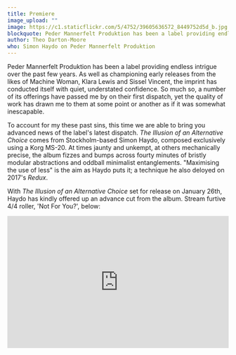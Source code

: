 ```yaml
---
title: Premiere
image_upload: ""
image: https://c1.staticflickr.com/5/4752/39605636572_8449752d5d_b.jpg
blockquote: Peder Mannerfelt Produktion has been a label providing endless intrigue over the past few years. As well as championing early releases from the likes of Machine Woman, Klara Lewis and Sissel Vincent, the imprint has conducted itself with quiet, understated confidence. Indeed, a number of the labels offerings have passed me by on their first dispatch, yet the quality of work has drawn me to them at some point or another as if it was somewhat inescapable.
author: Theo Darton-Moore
who: Simon Haydo on Peder Mannerfelt Produktion
---
```

Peder Mannerfelt Produktion has been a label providing endless intrigue over the past few years. As well as championing early releases from the likes of Machine Woman, Klara Lewis and Sissel Vincent, the imprint has conducted itself with quiet, understated confidence. So much so, a number of its offerings have passed me by on their first dispatch, yet the quality of work has drawn me to them at some point or another as if it was somewhat inescapable. 

To account for my these past sins, this time we are able to bring you advanced news of the label's latest dispatch. _The Illusion of an Alternative Choice_ comes from Stockholm-based Simon Haydo, composed exclusively using a Korg MS-20. At times jaunty and unkempt, at others mechanically precise, the album fizzes and bumps across fourty minutes of bristly modular abstractions and oddball minimalist entanglements. "Maximising the use of less" is the aim as Haydo puts it; a technique he also deloyed on 2017's _Redux_.

With _The Illusion of an Alternative Choice_  set for release on January 26th, Haydo has kindly offered up an advance cut from the album. Stream furtive 4/4 roller, 'Not For You?', below:

<iframe width="100%" height="300" scrolling="no" frameborder="no" allow="autoplay" src="https://w.soundcloud.com/player/?url=https%3A//api.soundcloud.com/tracks/387826076&color=%23788078&auto_play=false&hide_related=false&show_comments=true&show_user=true&show_reposts=false&show_teaser=true&visual=true"></iframe>